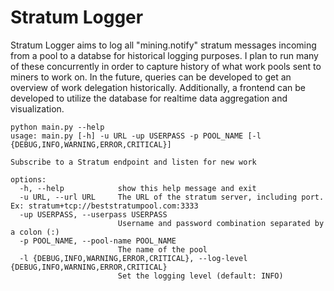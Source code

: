 # Stratum Logger

Stratum Logger aims to log all "mining.notify" stratum messages incoming from a pool to a databse for historical logging purposes. I plan to run many of these concurrently in order to capture history of what work pools sent to miners to work on. In the future, queries can be developed to get an overview of work delegation historically. Additionally, a frontend can be developed to utilize the database for realtime data aggregation and visualization.

```
python main.py --help
usage: main.py [-h] -u URL -up USERPASS -p POOL_NAME [-l {DEBUG,INFO,WARNING,ERROR,CRITICAL}]

Subscribe to a Stratum endpoint and listen for new work

options:
  -h, --help            show this help message and exit
  -u URL, --url URL     The URL of the stratum server, including port. Ex: stratum+tcp://beststratumpool.com:3333
  -up USERPASS, --userpass USERPASS
                        Username and password combination separated by a colon (:)
  -p POOL_NAME, --pool-name POOL_NAME
                        The name of the pool
  -l {DEBUG,INFO,WARNING,ERROR,CRITICAL}, --log-level {DEBUG,INFO,WARNING,ERROR,CRITICAL}
                        Set the logging level (default: INFO)
```
